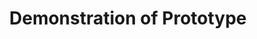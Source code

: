 ---
templateKey: video-demonstration-section
videoUrl: https://www.youtube-nocookie.com/embed/aCqFSLWieOc
title: Demonstration of Prototype
description: >-
    This demo video explains the concept of the CRWD Network we are currently developing. Have a look and make your first trials with our ptotocol
---